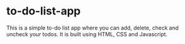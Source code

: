 # to-do-list-app
This is a simple to-do list app where you can add, delete, check and uncheck your todos. It is built using HTML, CSS and Javascript.
